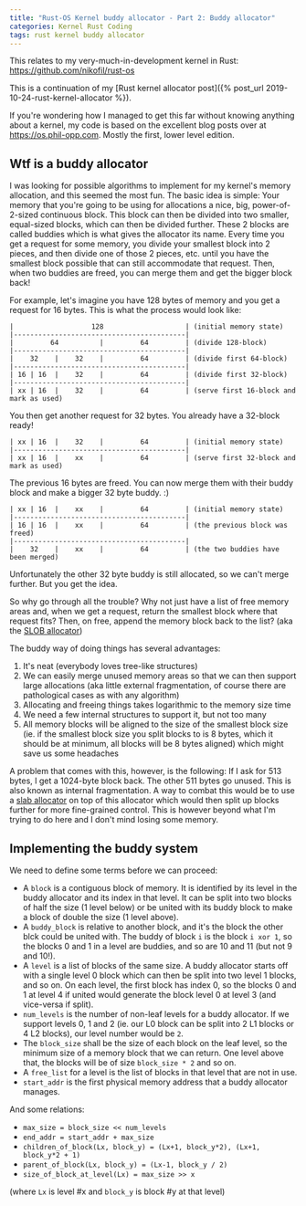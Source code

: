 ```yaml
---
title: "Rust-OS Kernel buddy allocator - Part 2: Buddy allocator"
categories: Kernel Rust Coding
tags: rust kernel buddy allocator
---
```


This relates to my very-much-in-development kernel in Rust: <https://github.com/nikofil/rust-os>

This is a continuation of my [Rust kernel allocator post]({% post_url 2019-10-24-rust-kernel-allocator %}).

If you're wondering how I managed to get this far without knowing anything about a kernel, my code is based on the excellent blog posts over at <https://os.phil-opp.com>. Mostly the first, lower level edition.

## Wtf is a buddy allocator

I was looking for possible algorithms to implement for my kernel's memory allocation, and this seemed the most fun. The basic idea is simple: Your memory that you're going to be using for allocations a nice, big, power-of-2-sized continuous block. This block can then be divided into two smaller, equal-sized blocks, which can then be divided further. These 2 blocks are called buddies which is what gives the allocator its name. Every time you get a request for some memory, you divide your smallest block into 2 pieces, and then divide one of those 2 pieces, etc. until you have the smallest block possible that can still accommodate that request. Then, when two buddies are freed, you can merge them and get the bigger block back!

For example, let's imagine you have 128 bytes of memory and you get a request for 16 bytes. This is what the process would look like:

```
|                   128                    | (initial memory state)
|------------------------------------------|
|         64          |         64         | (divide 128-block)
|------------------------------------------|
|    32    |    32    |         64         | (divide first 64-block)
|------------------------------------------|
| 16 | 16  |    32    |         64         | (divide first 32-block)
|------------------------------------------|
| xx | 16  |    32    |         64         | (serve first 16-block and mark as used)
```

You then get another request for 32 bytes. You already have a 32-block ready!

```
| xx | 16  |    32    |         64         | (initial memory state)
|------------------------------------------|
| xx | 16  |    xx    |         64         | (serve first 32-block and mark as used)
```

The previous 16 bytes are freed. You can now merge them with their buddy block and make a bigger 32 byte buddy. :)

```
| xx | 16  |    xx    |         64         | (initial memory state)
|------------------------------------------|
| 16 | 16  |    xx    |         64         | (the previous block was freed)
|------------------------------------------|
|    32    |    xx    |         64         | (the two buddies have been merged)
```

Unfortunately the other 32 byte buddy is still allocated, so we can't merge further. But you get the idea.

So why go through all the trouble? Why not just have a list of free memory areas and, when we get a request, return the smallest block where that request fits? Then, on free, append the memory block back to the list? (aka the [SLOB allocator](https://en.wikipedia.org/wiki/SLOB))

The buddy way of doing things has several advantages:
1. It's neat (everybody loves tree-like structures)
2. We can easily merge unused memory areas so that we can then support large allocations (aka little external fragmentation, of course there are pathological cases as with any algorithm)
3. Allocating and freeing things takes logarithmic to the memory size time
4. We need a few internal structures to support it, but not too many
5. All memory blocks will be aligned to the size of the smallest block size (ie. if the smallest block size you split blocks to is 8 bytes, which it should be at minimum, all blocks will be 8 bytes aligned) which might save us some headaches

A problem that comes with this, however, is the following: If I ask for 513 bytes, I get a 1024-byte block back. The other 511 bytes go unused. This is also known as internal fragmentation. A way to combat this would be to use a [slab allocator](https://www.kernel.org/doc/gorman/html/understand/understand011.html) on top of this allocator which would then split up blocks further for more fine-grained control. This is however beyond what I'm trying to do here and I don't mind losing some memory.

## Implementing the buddy system

We need to define some terms before we can proceed:

- A `block` is a contiguous block of memory. It is identified by its level in the buddy allocator and its index in that level. It can be split into two blocks of half the size (1 level below) or be united with its buddy block to make a block of double the size (1 level above).
- A `buddy_block` is relative to another block, and it's the block the other blck could be united with. The buddy of block `i` is the block `i xor 1`, so the blocks 0 and 1 in a level are buddies, and so are 10 and 11 (but not 9 and 10!).
- A `level` is a list of blocks of the same size. A buddy allocator starts off with a single level 0 block which can then be split into two level 1 blocks, and so on. On each level, the first block has index 0, so the blocks 0 and 1 at level 4 if united would generate the block level 0 at level 3 (and vice-versa if split).
- `num_levels` is the number of non-leaf levels for a buddy allocator. If we support levels 0, 1 and 2 (ie. our L0 block can be split into 2 L1 blocks or 4 L2 blocks), our level number would be `2`.
- The `block_size` shall be the size of each block on the leaf level, so the minimum size of a memory block that we can return. One level above that, the blocks will be of size `block_size * 2` and so on.
- A `free_list` for a level is the list of blocks in that level that are not in use.
- `start_addr` is the first physical memory address that a buddy allocator manages.

And some relations:

- `max_size = block_size << num_levels`
- `end_addr = start_addr + max_size`
- `children_of_block(Lx, block_y) = (Lx+1, block_y*2), (Lx+1, block_y*2 + 1)`
- `parent_of_block(Lx, block_y) = (Lx-1, block_y / 2)`
- `size_of_block_at_level(Lx) = max_size >> x`

(where `Lx` is level #x and `block_y` is block #y at that level)
